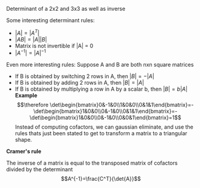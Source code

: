 Determinant of a 2x2 and 3x3 as well as inverse

Some interesting determinant rules:
- $|A| = |A^T|$
- $|AB| = |A||B|$
- Matrix is not invertible if |A| = 0
- $|A^{-1}| = |A|^{-1}$

Even more interesting rules:
Suppose A and B are both nxn square matrices
- If B is obtained by switching 2 rows in A, then $|B|=-|A|$
- If B is obtained by adding 2 rows in A, then $|B|=|A|$
- If B is obtained by multiplying a row in A by a scalar b, then $|B| = b|A|$
**Example**
$$\therefore \det\begin{bmatrix}0&-1&0\\1&0&0\\0&1&1\end{bmatrix}=-\det\begin{bmatrix}1&0&0\\0&-1&0\\0&1&1\end{bmatrix}=-\det\begin{bmatrix}1&0&0\\0&-1&0\\0&0&1\end{bmatrix}=1$$
Instead of computing cofactors, we can gaussian eliminate, and use the rules thats just been stated to get to transform a matrix to a triangular shape.

**Cramer's rule**

The inverse of a matrix is equal to the transposed matrix of cofactors divided by the determinant $$A^{-1}=\frac{C^T}{\det{A}}$$
